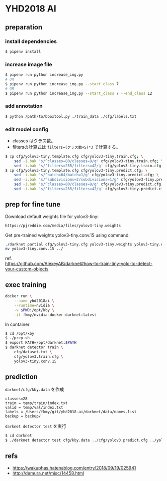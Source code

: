 # YHD2018 AI

## preparation

### install dependencies

```sh
$ pipenv install
```

### increase image file

```sh
$ pipenv run python increase_img.py
# OR
$ pipenv run python increase_img.py --start_class 7
# OR
$ pipenv run python increase_img.py --start_class 7 --end_class 12
```

### add annotation

```sh
$ python /path/to/bboxtool.py ./train_data ./cfg/labels.txt
```

### edit model config

- classes はクラス数。  
- filtersの計算式は `filters=(クラス数+5)*3` で計算する。

```sh
$ cp cfg/yolov3-tiny.template.cfg cfg/yolov3-tiny.train.cfg; \
    sed -i.bak 's/^classes=80/classes=9/g' cfg/yolov3-tiny.train.cfg; \
    sed -i.bak 's/^filters=255/filters=42/g' cfg/yolov3-tiny.train.cfg
$ cp cfg/yolov3-tiny.template.cfg cfg/yolov3-tiny.predict.cfg; \
    sed -i.bak 's/^batch=64/batch=1/g' cfg/yolov3-tiny.predict.cfg; \
    sed -i.bak 's/^subdivisions=2/subdivisions=1/g' cfg/yolov3-tiny.predict.cfg; \
    sed -i.bak 's/^classes=80/classes=9/g' cfg/yolov3-tiny.predict.cfg; \
    sed -i.bak 's/^filters=255/filters=42/g' cfg/yolov3-tiny.predict.cfg
```

## prep for fine tune

Download default weights file for yolov3-tiny:  
```sh
https://pjreddie.com/media/files/yolov3-tiny.weights
```
  
Get pre-trained weights yolov3-tiny.conv.15 using command: 
```sh
./darknet partial cfg/yolov3-tiny.cfg yolov3-tiny.weights yolov3-tiny.conv.15 15
mv yolov3-tiny.conv.15 ../
```

ref.  
https://github.com/AlexeyAB/darknet#how-to-train-tiny-yolo-to-detect-your-custom-objects

## exec training

```sh
docker run \
    --name yhd2018ai \
    --runtime=nvidia \
    -v $PWD:/opt/kby \
    -it fkmy/nvidia-docker-darknet:latest
```

In container
```sh
$ cd /opt/kby
$ ./prep.sh
$ export PATH=/opt/darknet:$PATH
$ darknet detector train \
    cfg/dataset.txt \
    cfg/yolov3.train.cfg \
    yolov3-tiny.conv.15
```

## prediction

`darknet/cfg/kby.data` を作成  
```
classes=28
train = temp/train/index.txt 
valid = temp/val/index.txt 
labels = /Users/fkmy/git/yhd2018-ai/darknet/data/names.list
backup = backup/
```

`darknet detector test` を実行

```sh
$ cd darknet
$ ./darknet detector test cfg/kby.data ../cfg/yolov3.predict.cfg ../yolov3_50000.weights /Users/fkmy/git/yhd2018-ai/darknet/samples/theai20182nd/OR_IMG_8805.jpg
```

## refs
- https://wakuphas.hatenablog.com/entry/2018/09/19/025941
- http://demura.net/misc/14458.html